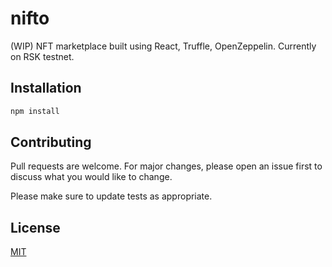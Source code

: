 # nifto

(WIP) NFT marketplace built using React, Truffle, OpenZeppelin. Currently on RSK testnet.
## Installation



```bash
npm install
```



## Contributing
Pull requests are welcome. For major changes, please open an issue first to discuss what you would like to change.

Please make sure to update tests as appropriate.

## License
[MIT](https://choosealicense.com/licenses/mit/)